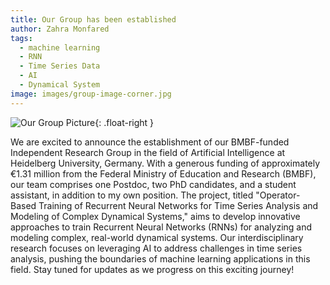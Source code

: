```yaml
---
title: Our Group has been established
author: Zahra Monfared
tags:
  - machine learning
  - RNN
  - Time Series Data
  - AI
  - Dynamical System
image: images/group-image-corner.jpg
---
```


![Our Group Picture](images/group-image-corner.jpg){: .float-right }

We are excited to announce the establishment of our BMBF-funded Independent Research Group in the field of Artificial Intelligence at Heidelberg University, Germany. With a generous funding of approximately €1.31 million from the Federal Ministry of Education and Research (BMBF), our team comprises one Postdoc, two PhD candidates, and a student assistant, in addition to my own position. The project, titled "Operator-Based Training of Recurrent Neural Networks for Time Series Analysis and Modeling of Complex Dynamical Systems," aims to develop innovative approaches to train Recurrent Neural Networks (RNNs) for analyzing and modeling complex, real-world dynamical systems. Our interdisciplinary research focuses on leveraging AI to address challenges in time series analysis, pushing the boundaries of machine learning applications in this field. Stay tuned for updates as we progress on this exciting journey!
